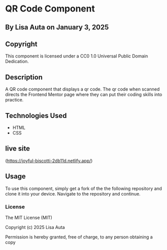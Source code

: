 # QR Code Component

## By Lisa Auta on January 3, 2025

## Copyright
This component is licensed under a CC0 1.0 Universal Public Domain Dedication.

## Description
A QR code component that displays a qr code. The qr code when scanned directs the Frontend Mentor page where they can put their coding skills into practice.

## Technologies Used
- HTML
- CSS

## live site
(https://joyful-biscotti-2db11d.netlify.app/)

## Usage
To use this component, simply get a fork of the the following repository and clone it into your device. Navigate to the repository and continue.

### License
The MIT License (MIT)

Copyright (c) 2025 Lisa Auta

Permission is hereby granted, free of charge, to any person obtaining a copy